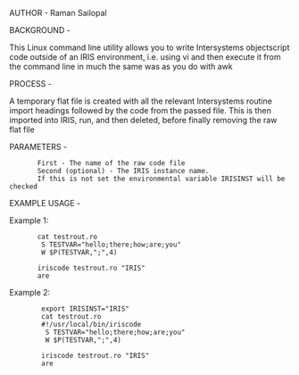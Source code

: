 AUTHOR - Raman Sailopal

BACKGROUND - 

This Linux command line utility allows you to write Intersystems objectscript code outside of an IRIS environment, i.e. using vi and then execute it from the command line in much the same was as you do with awk

PROCESS - 

A temporary flat file is created with all the relevant Intersystems routine import headings followed by the code from the passed file. This is then imported into IRIS, run, and then deleted, before finally removing the raw flat file

PARAMETERS -

           First - The name of the raw code file
           Second (optional) - The IRIS instance name.
           If this is not set the environmental variable IRISINST will be checked

EXAMPLE USAGE - 

Example 1:

           cat testrout.ro
            S TESTVAR="hello;there;how;are;you"
            W $P(TESTVAR,";",4)

           iriscode testrout.ro "IRIS"
           are

Example 2:
        
            export IRISINST="IRIS"
            cat testrout.ro
            #!/usr/local/bin/iriscode
             S TESTVAR="hello;there;how;are;you"
             W $P(TESTVAR,";",4)

            iriscode testrout.ro "IRIS"
            are

